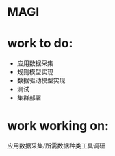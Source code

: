 # MAGI
# work to do:
  - 应用数据采集
  - 规则模型实现
  - 数据驱动模型实现
  - 测试
  - 集群部署
# work working on:  
  应用数据采集/所需数据种类工具调研
